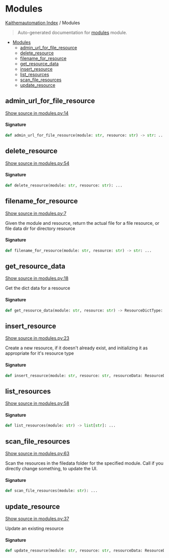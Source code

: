 # Modules

[Kaithemautomation Index](./README.md#kaithemautomation-index) / Modules

> Auto-generated documentation for [modules](../../../api/modules.py) module.

- [Modules](#modules)
  - [admin_url_for_file_resource](#admin_url_for_file_resource)
  - [delete_resource](#delete_resource)
  - [filename_for_resource](#filename_for_resource)
  - [get_resource_data](#get_resource_data)
  - [insert_resource](#insert_resource)
  - [list_resources](#list_resources)
  - [scan_file_resources](#scan_file_resources)
  - [update_resource](#update_resource)

## admin_url_for_file_resource

[Show source in modules.py:14](../../../api/modules.py#L14)

#### Signature

```python
def admin_url_for_file_resource(module: str, resource: str) -> str: ...
```



## delete_resource

[Show source in modules.py:54](../../../api/modules.py#L54)

#### Signature

```python
def delete_resource(module: str, resource: str): ...
```



## filename_for_resource

[Show source in modules.py:7](../../../api/modules.py#L7)

Given the module and resource, return the actual file for a file resource, or
file data dir for directory resource

#### Signature

```python
def filename_for_resource(module: str, resource: str) -> str: ...
```



## get_resource_data

[Show source in modules.py:18](../../../api/modules.py#L18)

Get the dict data for a resource

#### Signature

```python
def get_resource_data(module: str, resource: str) -> ResourceDictType: ...
```



## insert_resource

[Show source in modules.py:23](../../../api/modules.py#L23)

Create a new resource, if it doesn't already exist,
and initializing it as appropriate for it's resource type

#### Signature

```python
def insert_resource(module: str, resource: str, resourceData: ResourceDictType): ...
```



## list_resources

[Show source in modules.py:58](../../../api/modules.py#L58)

#### Signature

```python
def list_resources(module: str) -> list[str]: ...
```



## scan_file_resources

[Show source in modules.py:63](../../../api/modules.py#L63)

Scan the resources in the filedata folder for the specified module.
Call if you directly change something, to update the UI.

#### Signature

```python
def scan_file_resources(module: str): ...
```



## update_resource

[Show source in modules.py:37](../../../api/modules.py#L37)

Update an existing resource

#### Signature

```python
def update_resource(module: str, resource: str, resourceData: ResourceDictType): ...
```